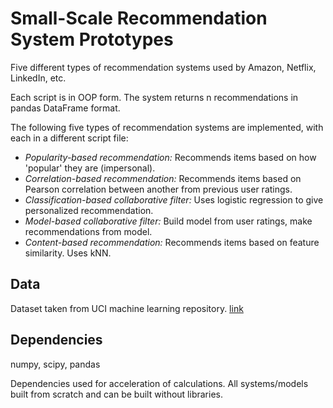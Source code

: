 # Small-Scale Recommendation System Prototypes
Five different types of recommendation systems used by Amazon, Netflix, LinkedIn, etc.

Each script is in OOP form. The system returns n recommendations in pandas DataFrame format.

The following five types of recommendation systems are implemented, with each in a different script file:
* _Popularity-based recommendation:_ Recommends items based on how 'popular' they are (impersonal).
* _Correlation-based recommendation:_ Recommends items based on Pearson correlation between another from previous user ratings.
* _Classification-based collaborative filter:_ Uses logistic regression to give personalized recommendation.
* _Model-based collaborative filter:_ Build model from user ratings, make recommendations from model.
* _Content-based recommendation:_ Recommends items based on feature similarity. Uses kNN.

## Data
Dataset taken from UCI machine learning repository. [link](https://archive.ics.uci.edu/ml/datasets/Restaurant+%26+consumer+data)

## Dependencies
numpy, scipy, pandas

Dependencies used for acceleration of calculations. All systems/models built from scratch and can be built without libraries.

